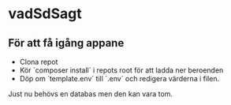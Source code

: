 # vadSdSagt

## För att få igång appane
* Clona repot
* Kör ´composer install´ i repots root för att ladda ner beroenden
* Döp om ´template.env´ till ´.env´ och redigera värderna i filen.

Just nu behövs en databas men den kan vara tom.